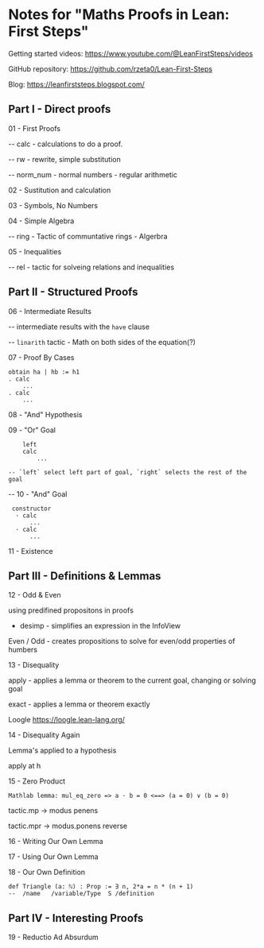 # Notes for "Maths Proofs in Lean: First Steps"

Getting started videos: <https://www.youtube.com/@LeanFirstSteps/videos>

GitHub repository: <https://github.com/rzeta0/Lean-First-Steps>

Blog: <https://leanfirststeps.blogspot.com/>

## Part I - Direct proofs

01 - First Proofs

-- calc - calculations to do a proof.

-- rw - rewrite, simple substitution

-- norm_num - normal numbers - regular arithmetic

02 - Sustitution and calculation

03 - Symbols, No Numbers

04 - Simple Algebra

-- ring -  Tactic of communtative rings - Algerbra

05 - Inequalities

-- rel - tactic for solveing relations and inequalities

## Part II - Structured Proofs

06 - Intermediate Results

-- intermediate results with the `have` clause

-- `linarith` tactic - Math on both sides of the equation(?)

07 - Proof By Cases

``` lean
obtain ha | hb := h1
. calc
    ...
. calc
    ...
```

08 - "And" Hypothesis

09 - "Or" Goal

```lean
    left
    calc
        ...

-- `left` select left part of goal, `right` selects the rest of the goal
```

-- 10 - "And" Goal

```lean
 constructor
  · calc
      ...
  · calc
      ...
```

11 - Existence

## Part III - Definitions & Lemmas

12 - Odd & Even

using predifined propositons in proofs

- desimp  - simplifies an expression in the InfoView

Even / Odd - creates propositions to solve for even/odd properties of humbers

13 - Disequality

apply - applies a lemma or theorem to the current goal, changing or solving goal

exact -  applies a lemma or theorem exactly

Loogle <https://loogle.lean-lang.org/>

14 - Disequality Again

Lemma's applied to a hypothesis

apply at h

15 - Zero Product

```lean
Mathlab lemma: mul_eq_zero => a · b = 0 <==> (a = 0) ∨ (b = 0)
```

tactic.mp  -> modus penens

tactic.mpr -> modus.ponens reverse

16 - Writing Our Own Lemma

17 - Using Our Own Lemma

18 - Our Own Definition

```lean
def Triangle (a: ℕ) : Prop := ∃ n, 2*a = n * (n + 1)
--  /name   /variable/Type  S /definition
```

## Part IV - Interesting Proofs

19 - Reductio Ad Absurdum
